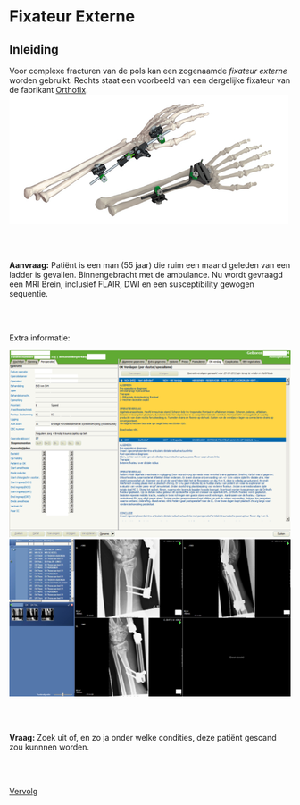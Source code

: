 # Fixateur Externe 


## Inleiding

Voor complexe fracturen van de pols kan een zogenaamde *fixateur externe*
worden gebruikt. Rechts staat een voorbeeld van een dergelijke fixateur van de
fabrikant [Orthofix](http://www.orthofix.com).
![](fixateur_wrist.png)

<br>
<br>

**Aanvraag:** Patiënt is een man (55 jaar) die ruim een maand geleden van een
ladder is gevallen.  Binnengebracht met de ambulance. Nu wordt gevraagd een
MRI Brein, inclusief FLAIR, DWI en een susceptibility gewogen sequentie. 

<br>
<br>

Extra informatie:

![OK Verslag](ok_verslag.png)
![DX pols](dx_pols.png)

<br>
<br>

**Vraag:** Zoek uit of, en zo ja onder welke condities, deze patiënt gescand zou kunnnen worden.

<br>
<br>

[Vervolg](case_part2.md)
